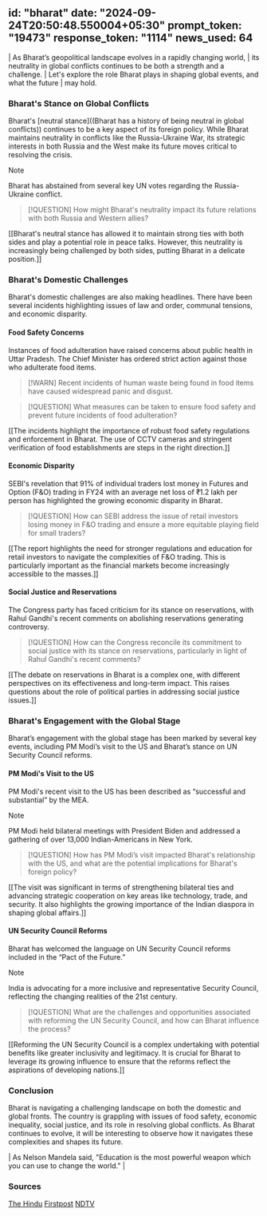 
id: "bharat"
date: "2024-09-24T20:50:48.550004+05:30"
prompt_token: "19473"
response_token: "1114"
news_used: 64
------
|  As Bharat’s geopolitical landscape evolves in a rapidly changing world, 
| its neutrality in global conflicts continues to be both a strength and a challenge.
| Let's explore the role Bharat plays in shaping global events, and what the future
| may hold.

### Bharat's Stance on Global Conflicts

Bharat's [neutral stance]((Bharat has a history of being neutral in global conflicts)) continues to be a key aspect of its foreign policy. While Bharat maintains neutrality in conflicts like the Russia-Ukraine War, its strategic interests in both Russia and the West make its future moves critical to resolving the crisis. 

> [!NOTE] 
> Bharat has abstained from several key UN votes regarding the Russia-Ukraine conflict.

> [!QUESTION]
> How might Bharat's neutrality impact its future relations with both Russia and
> Western allies? 

[[Bharat's neutral stance has allowed it to maintain strong ties with both sides and play a potential role in peace talks. However, this neutrality is increasingly being challenged by both sides, putting Bharat in a delicate position.]]

### Bharat's Domestic Challenges

Bharat's domestic challenges are also making headlines. There have been several incidents highlighting issues of law and order, communal tensions, and economic disparity. 

#### Food Safety Concerns

Instances of food adulteration have raised concerns about public health in Uttar Pradesh. The Chief Minister has ordered strict action against those who adulterate food items.  

> [!WARN] 
> Recent incidents of human waste being found in food items have caused widespread panic and disgust.

> [!QUESTION]
> What measures can be taken to ensure food safety and prevent future incidents of food adulteration?

[[The incidents highlight the importance of robust food safety regulations and enforcement in Bharat. The use of CCTV cameras and stringent verification of food establishments are steps in the right direction.]]

#### Economic Disparity

SEBI's revelation that 91% of individual traders lost money in Futures and Option (F&O) trading in FY24 with an average net loss of ₹1.2 lakh per person has highlighted the growing economic disparity in Bharat. 

> [!QUESTION]
> How can SEBI address the issue of retail investors losing money in F&O trading and ensure a more equitable playing field for small traders?

[[The report highlights the need for stronger regulations and education for retail investors to navigate the complexities of F&O trading. This is particularly important as the financial markets become increasingly accessible to the masses.]]

#### Social Justice and Reservations

The Congress party has faced criticism for its stance on reservations, with Rahul Gandhi's recent comments on abolishing reservations generating controversy. 

> [!QUESTION]
> How can the Congress reconcile its commitment to social justice with its stance on reservations, particularly in light of Rahul Gandhi's recent comments?

[[The debate on reservations in Bharat is a complex one, with different perspectives on its effectiveness and long-term impact. This raises questions about the role of political parties in addressing social justice issues.]]

### Bharat's Engagement with the Global Stage

Bharat’s engagement with the global stage has been marked by several key events, including PM Modi’s visit to the US and Bharat’s stance on UN Security Council reforms. 

#### PM Modi's Visit to the US

PM Modi's recent visit to the US has been described as “successful and substantial” by the MEA. 

> [!NOTE]
> PM Modi held bilateral meetings with President Biden and addressed a gathering of over 13,000 Indian-Americans in New York.

> [!QUESTION]
> How has PM Modi’s visit impacted Bharat's relationship with the US, and what are the potential implications for Bharat's foreign policy?

[[The visit was significant in terms of strengthening bilateral ties and advancing strategic cooperation on key areas like technology, trade, and security. It also highlights the growing importance of the Indian diaspora in shaping global affairs.]]

#### UN Security Council Reforms

Bharat has welcomed the language on UN Security Council reforms included in the “Pact of the Future.” 

> [!NOTE]
> India is advocating for a more inclusive and representative Security Council, reflecting the changing realities of the 21st century.

> [!QUESTION]
> What are the challenges and opportunities associated with reforming the UN Security Council, and how can Bharat influence the process?

[[Reforming the UN Security Council is a complex undertaking with potential benefits like greater inclusivity and legitimacy. It is crucial for Bharat to leverage its growing influence to ensure that the reforms reflect the aspirations of developing nations.]]

### Conclusion

Bharat is navigating a challenging landscape on both the domestic and global fronts. The country is grappling with issues of food safety, economic inequality, social justice, and its role in resolving global conflicts. As Bharat continues to evolve, it will be interesting to observe how it navigates these complexities and shapes its future.

| As Nelson Mandela said, "Education is the most powerful weapon which you can use to change the world."
| 

### Sources

[The Hindu](https://www.thehindu.com/)
[Firstpost](https://www.firstpost.com/)
[NDTV](https://www.ndtv.com/)

